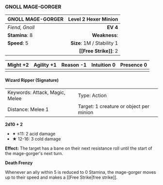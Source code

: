 ### GNOLL MAGE-GORGER

| GNOLL MAGE-GORGER |   **Level 2 Hexer Minion** |
| :---------------- | -------------------------: |
| *Fiend, Gnoll*    |                   **EV 4** |
| **Stamina**: 8    |              **Weakness**: |
| **Speed**: 5      | **Size**: 1M / Stability 1 |
|                   |     **[[Free Strike]]**: 2 |

| **Might** +2 | **Agility** +1 | **Reason** -1 | **Intuition** 0 | **Presence** 0 |
| ------------ | -------------- | ------------- | --------------- | -------------- |
|              |                |               |                 |                |

#### Wizard Ripper (Signature)

|                                |                                         |
| :----------------------------- | :-------------------------------------- |
| Keywords: Attack, Magic, Melee | Type: Action                            |
| Distance: Melee 1              | Target: 1 creature or object per minion |

**2d10 + 2**

- ✦ ≤11: 2 acid damage
- ★ 12-16: 3 cold damage

**Effect:** The target has a bane on their next resistance roll until the start of the mage-gorger's next turn.

**Death Frenzy**

Whenever an ally within 5 is reduced to 0 Stamina, the mage-gorger moves up to their speed and makes a [[Free Strike|free strike]].
